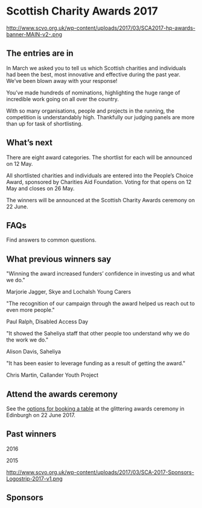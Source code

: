 # Scottish Charity Awards 2017 

http://www.scvo.org.uk/wp-content/uploads/2017/03/SCA2017-hp-awards-banner-MAIN-v2-.png

## The entries are in

In March we asked you to tell us which Scottish charities and individuals had been the best, most innovative and effective during the past year. We’ve been blown away with your response!

You’ve made hundreds of nominations, highlighting the huge range of incredible work going on all over the country.

With so many organisations, people and projects in the running, the competition is understandably high. Thankfully our judging panels are more than up for task of shortlisting.


## What’s next

There are eight award categories. The shortlist for each will be announced on 12 May.

All shortlisted charities and individuals are entered into the People’s Choice Award, sponsored by Charities Aid Foundation. Voting for that opens on 12 May and closes on 26 May.

The winners will be announced at the Scottish Charity Awards ceremony on 22 June.

## FAQs

Find answers to common questions.

## What previous winners say

"Winning the award increased funders’ confidence in investing us and what we do."

Marjorie Jagger, Skye and Lochalsh Young Carers

"The recognition of our campaign through the award helped us reach out to even more people."

Paul Ralph, Disabled Access Day

"It showed the Saheliya staff that other people too understand why we do the work we do."

Alison Davis, Saheliya

"It has been easier to leverage funding as a result of getting the award."

Chris Martin, Callander Youth Project

## Attend the awards ceremony

See the [options for booking a table](book-table.md) at the glittering awards ceremony in Edinburgh on 22 June 2017.

## Past winners

2016

2015

http://www.scvo.org.uk/wp-content/uploads/2017/03/SCA-2017-Sponsors-Logostrip-2017-v1.png

## Sponsors


